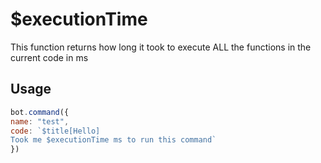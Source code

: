 # $executionTime

This function returns how long it took to execute ALL the functions in the current code in ms

## Usage

```javascript
bot.command({
name: "test",
code: `$title[Hello]
Took me $executionTime ms to run this command`
})
```

